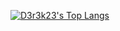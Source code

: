 [![D3r3k23's Top Langs](https://github-readme-stats.vercel.app/api/top-langs/?username=D3r3k23&title_color=ffffff&text_color=c9cacc&icon_color=2bbc8a&bg_color=1d1f21)](https://github.com/anuraghazra/github-readme-stats)
